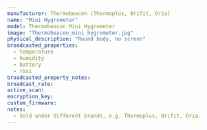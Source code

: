 ```yaml
---
manufacturer: Thermobeacon (Thermoplus, Brifit, Oria)
name: "Mini Hygrometer"
model: Thermobeacon Mini Hygrometer
image: "Thermobeacon_mini_hygrometer.jpg"
physical_description: "Round body, no screen"
broadcasted_properties:
  - temperature
  - humidity
  - battery
  - rssi
broadcasted_property_notes:
broadcast_rate:
active_scan:
encryption_key:
custom_firmware:
notes:
  - Sold under different brands, e.g. Thermoplus, Brifit, Oria.
---
```

